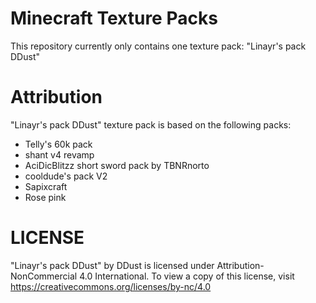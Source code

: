 # Minecraft Texture Packs
This repository currently only contains one texture pack:
"Linayr's pack DDust" 

# Attribution
"Linayr's pack DDust" texture pack is based on the following packs:
- Telly's 60k pack
- shant v4 revamp
- AciDicBlitzz short sword pack by TBNRnorto
- cooldude's pack V2
- Sapixcraft
- Rose pink

# LICENSE
"Linayr's pack DDust" by DDust is licensed under Attribution-NonCommercial 4.0 International.
To view a copy of this license, visit https://creativecommons.org/licenses/by-nc/4.0
